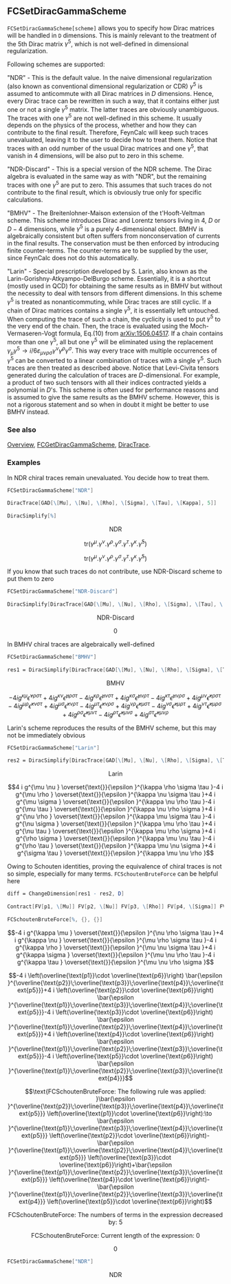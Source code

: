 ## FCSetDiracGammaScheme

`FCSetDiracGammaScheme[scheme]` allows you to specify how Dirac matrices will be handled in `D` dimensions. This is mainly relevant to the treatment of the 5th Dirac matrix $\gamma^5$, which is not well-defined in dimensional regularization.

Following schemes are supported:

"NDR" - This is the default value. In the naive dimensional regularization (also known as conventional dimensional regularization or CDR) $\gamma^5$ is assumed to anticommute with all Dirac matrices in $D$ dimensions. Hence, every Dirac trace can be rewritten in such a way, that it contains either just one or not a single $\gamma^5$ matrix. The latter traces are obviously unambiguous. The traces with one $\gamma^5$ are not well-defined in this scheme. It usually depends on the physics of the process, whether and how they can contribute to the final result. Therefore, FeynCalc will keep such traces unevaluated, leaving it to the user to decide how to treat them. Notice that traces with an odd number of the usual Dirac matrices and one $\gamma^5$, that vanish in $4$ dimensions, will be also put to zero in this scheme.

"NDR-Discard" - This is a special version of the NDR scheme. The Dirac algebra is evaluated in the same way as with "NDR", but the remaining traces with one $\gamma^5$ are put to zero. This assumes that such traces do not contribute to the final result, which is obviously true only for specific calculations.

"BMHV" - The Breitenlohner-Maison extension of the t'Hooft-Veltman scheme. This scheme introduces Dirac and Lorentz tensors living in $4$, $D$ or $D-4$ dimensions, while $\gamma^5$ is a purely $4$-dimensional object. BMHV is algebraically consistent but often suffers from nonconservation of currents in the final results. The conservation must be then enforced by introducing finite counter-terms. The counter-terms are to be supplied by the user, since FeynCalc does not do this automatically.

"Larin" - Special prescription developed by S. Larin, also known as the Larin-Gorishny-Atkyampo-DelBurgo scheme. Essentially, it is a shortcut (mostly used in QCD) for obtaining the same results as in BMHV but without the necessity to deal with tensors from different dimensions. In this scheme $\gamma^5$ is treated as nonanticommuting, while Dirac traces are still cyclic. If a chain of Dirac matrices contains a single $\gamma^5$, it is essentially left untouched. When computing the trace of such a chain, the cyclicity is used to put $\gamma^5$ to the very end of the chain. Then, the trace is evaluated using the Moch-Vermaseren-Vogt formula, Eq.(10) from [arXiv:1506.04517](https://arxiv.org/pdf/1506.04517.pdf). If a chain contains more than one $\gamma^5$, all but one $\gamma^5$ will be eliminated using the replacement $\gamma_\mu \gamma^5 \to i/6 \varepsilon_{\mu \nu \rho \sigma} \gamma^\nu \gamma^\rho \gamma^\sigma$. This way every trace with multiple occurrences of $\gamma^5$ can be converted to a linear combination of traces with a single $\gamma^5$. Such traces are then treated as described above. Notice that Levi-Civita tensors generated during the calculation of traces are $D$-dimensional. For example, a product of two such tensors with all their indices contracted yields a polynomial in $D$'s. This scheme is often used for performance reasons and is assumed to give the same results as the BMHV scheme. However, this is not a rigorous statement and so when in doubt it might be better to use BMHV instead.

### See also

[Overview](Extra/FeynCalc.md), [FCGetDiracGammaScheme](FCGetDiracGammaScheme.md), [DiracTrace](DiracTrace.md).

### Examples

In NDR chiral traces remain unevaluated. You decide how to treat them.

```mathematica
FCSetDiracGammaScheme["NDR"] 
 
DiracTrace[GAD[\[Mu], \[Nu], \[Rho], \[Sigma], \[Tau], \[Kappa], 5]] 
 
DiracSimplify[%]
```

$$\text{NDR}$$

$$\text{tr}\left(\gamma ^{\mu }.\gamma ^{\nu }.\gamma ^{\rho }.\gamma ^{\sigma }.\gamma ^{\tau }.\gamma ^{\kappa }.\bar{\gamma }^5\right)$$

$$\text{tr}\left(\gamma ^{\mu }.\gamma ^{\nu }.\gamma ^{\rho }.\gamma ^{\sigma }.\gamma ^{\tau }.\gamma ^{\kappa }.\bar{\gamma }^5\right)$$

If you know that such traces do not contribute, use NDR-Discard scheme to put them to zero

```mathematica
FCSetDiracGammaScheme["NDR-Discard"] 
 
DiracSimplify[DiracTrace[GAD[\[Mu], \[Nu], \[Rho], \[Sigma], \[Tau], \[Kappa], 5]]]
```

$$\text{NDR-Discard}$$

$$0$$

In BMHV chiral traces are algebraically well-defined

```mathematica
FCSetDiracGammaScheme["BMHV"] 
 
res1 = DiracSimplify[DiracTrace[GAD[\[Mu], \[Nu], \[Rho], \[Sigma], \[Tau], \[Kappa], 5]]]
```

$$\text{BMHV}$$

$$-4 i g^{\kappa \mu } \bar{\epsilon }^{\nu \rho \sigma \tau }+4 i g^{\kappa \nu } \bar{\epsilon }^{\mu \rho \sigma \tau }-4 i g^{\kappa \rho } \bar{\epsilon }^{\mu \nu \sigma \tau }+4 i g^{\kappa \sigma } \bar{\epsilon }^{\mu \nu \rho \tau }-4 i g^{\kappa \tau } \bar{\epsilon }^{\mu \nu \rho \sigma }+4 i g^{\mu \nu } \bar{\epsilon }^{\kappa \rho \sigma \tau }-4 i g^{\mu \rho } \bar{\epsilon }^{\kappa \nu \sigma \tau }+4 i g^{\mu \sigma } \bar{\epsilon }^{\kappa \nu \rho \tau }-4 i g^{\mu \tau } \bar{\epsilon }^{\kappa \nu \rho \sigma }+4 i g^{\nu \rho } \bar{\epsilon }^{\kappa \mu \sigma \tau }-4 i g^{\nu \sigma } \bar{\epsilon }^{\kappa \mu \rho \tau }+4 i g^{\nu \tau } \bar{\epsilon }^{\kappa \mu \rho \sigma }+4 i g^{\rho \sigma } \bar{\epsilon }^{\kappa \mu \nu \tau }-4 i g^{\rho \tau } \bar{\epsilon }^{\kappa \mu \nu \sigma }+4 i g^{\sigma \tau } \bar{\epsilon }^{\kappa \mu \nu \rho }$$

Larin's scheme reproduces the results of the BMHV scheme, but this may not be immediately obvious

```mathematica
FCSetDiracGammaScheme["Larin"] 
 
res2 = DiracSimplify[DiracTrace[GAD[\[Mu], \[Nu], \[Rho], \[Sigma], \[Tau], \[Kappa], 5]]]
```

$$\text{Larin}$$

$$4 i g^{\mu \nu } \overset{\text{}}{\epsilon }^{\kappa \rho \sigma \tau }-4 i g^{\mu \rho } \overset{\text{}}{\epsilon }^{\kappa \nu \sigma \tau }+4 i g^{\mu \sigma } \overset{\text{}}{\epsilon }^{\kappa \nu \rho \tau }-4 i g^{\mu \tau } \overset{\text{}}{\epsilon }^{\kappa \nu \rho \sigma }+4 i g^{\nu \rho } \overset{\text{}}{\epsilon }^{\kappa \mu \sigma \tau }-4 i g^{\nu \sigma } \overset{\text{}}{\epsilon }^{\kappa \mu \rho \tau }+4 i g^{\nu \tau } \overset{\text{}}{\epsilon }^{\kappa \mu \rho \sigma }+4 i g^{\rho \sigma } \overset{\text{}}{\epsilon }^{\kappa \mu \nu \tau }-4 i g^{\rho \tau } \overset{\text{}}{\epsilon }^{\kappa \mu \nu \sigma }+4 i g^{\sigma \tau } \overset{\text{}}{\epsilon }^{\kappa \mu \nu \rho }$$

Owing to Schouten identities, proving the equivalence of chiral traces is not so simple, especially for many terms. `FCSchoutenBruteForce` can be helpful here

```mathematica
diff = ChangeDimension[res1 - res2, D] 
 
Contract[FV[p1, \[Mu]] FV[p2, \[Nu]] FV[p3, \[Rho]] FV[p4, \[Sigma]] FV[p5, \[Tau]] FV[p6, \[Kappa]] diff] 
 
FCSchoutenBruteForce[%, {}, {}]
```

$$-4 i g^{\kappa \mu } \overset{\text{}}{\epsilon }^{\nu \rho \sigma \tau }+4 i g^{\kappa \nu } \overset{\text{}}{\epsilon }^{\mu \rho \sigma \tau }-4 i g^{\kappa \rho } \overset{\text{}}{\epsilon }^{\mu \nu \sigma \tau }+4 i g^{\kappa \sigma } \overset{\text{}}{\epsilon }^{\mu \nu \rho \tau }-4 i g^{\kappa \tau } \overset{\text{}}{\epsilon }^{\mu \nu \rho \sigma }$$

$$-4 i \left(\overline{\text{p1}}\cdot \overline{\text{p6}}\right) \bar{\epsilon }^{\overline{\text{p2}}\;\overline{\text{p3}}\;\overline{\text{p4}}\;\overline{\text{p5}}}+4 i \left(\overline{\text{p2}}\cdot \overline{\text{p6}}\right) \bar{\epsilon }^{\overline{\text{p1}}\;\overline{\text{p3}}\;\overline{\text{p4}}\;\overline{\text{p5}}}-4 i \left(\overline{\text{p3}}\cdot \overline{\text{p6}}\right) \bar{\epsilon }^{\overline{\text{p1}}\;\overline{\text{p2}}\;\overline{\text{p4}}\;\overline{\text{p5}}}+4 i \left(\overline{\text{p4}}\cdot \overline{\text{p6}}\right) \bar{\epsilon }^{\overline{\text{p1}}\;\overline{\text{p2}}\;\overline{\text{p3}}\;\overline{\text{p5}}}-4 i \left(\overline{\text{p5}}\cdot \overline{\text{p6}}\right) \bar{\epsilon }^{\overline{\text{p1}}\;\overline{\text{p2}}\;\overline{\text{p3}}\;\overline{\text{p4}}}$$

$$\text{FCSchoutenBruteForce: The following rule was applied: }\bar{\epsilon }^{\overline{\text{p2}}\;\overline{\text{p3}}\;\overline{\text{p4}}\;\overline{\text{p5}}} \left(\overline{\text{p1}}\cdot \overline{\text{p6}}\right):\to \bar{\epsilon }^{\overline{\text{p1}}\;\overline{\text{p3}}\;\overline{\text{p4}}\;\overline{\text{p5}}} \left(\overline{\text{p2}}\cdot \overline{\text{p6}}\right)-\bar{\epsilon }^{\overline{\text{p1}}\;\overline{\text{p2}}\;\overline{\text{p4}}\;\overline{\text{p5}}} \left(\overline{\text{p3}}\cdot \overline{\text{p6}}\right)+\bar{\epsilon }^{\overline{\text{p1}}\;\overline{\text{p2}}\;\overline{\text{p3}}\;\overline{\text{p5}}} \left(\overline{\text{p4}}\cdot \overline{\text{p6}}\right)-\bar{\epsilon }^{\overline{\text{p1}}\;\overline{\text{p2}}\;\overline{\text{p3}}\;\overline{\text{p4}}} \left(\overline{\text{p5}}\cdot \overline{\text{p6}}\right)$$

$$\text{FCSchoutenBruteForce: The numbers of terms in the expression decreased by: }5$$

$$\text{FCSchoutenBruteForce: Current length of the expression: }0$$

$$0$$

```mathematica
FCSetDiracGammaScheme["NDR"]
```

$$\text{NDR}$$